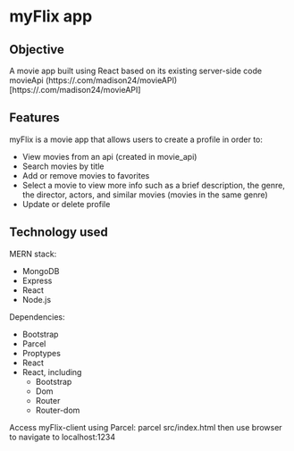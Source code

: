 # myFlix app

## Objective
A movie app built using React  based on its existing server-side code movieApi (https://.com/madison24/movieAPI)[https://.com/madison24/movieAPI]

## Features 
myFlix is a movie app that allows users to create a profile in order to:

- View movies from an api (created in movie_api)
- Search movies by title
- Add or remove movies to favorites
- Select a movie to view more info such as a brief description, the genre, the director, actors, and similar movies (movies in the same genre)
- Update or delete profile

## Technology used 
MERN stack: 
- MongoDB
- Express
- React
- Node.js

Dependencies:
- Bootstrap
- Parcel
- Proptypes
- React
- React, including
    - Bootstrap
    - Dom
    - Router
    - Router-dom

Access myFlix-client using Parcel: parcel src/index.html then use browser to navigate to localhost:1234

